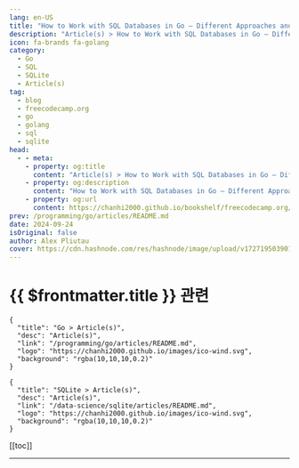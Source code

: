 ```yaml
---
lang: en-US
title: "How to Work with SQL Databases in Go – Different Approaches and Examples"
description: "Article(s) > How to Work with SQL Databases in Go – Different Approaches and Examples"
icon: fa-brands fa-golang
category: 
  - Go
  - SQL
  - SQLite
  - Article(s)
tag: 
  - blog
  - freecodecamp.org
  - go
  - golang
  - sql
  - sqlite
head:
  - - meta:
    - property: og:title
      content: "Article(s) > How to Work with SQL Databases in Go – Different Approaches and Examples"
    - property: og:description
      content: "How to Work with SQL Databases in Go – Different Approaches and Examples"
    - property: og:url
      content: https://chanhi2000.github.io/bookshelf/freecodecamp.org/how-to-work-with-sql-databases-in-go.html
prev: /programming/go/articles/README.md
date: 2024-09-24
isOriginal: false
author: Alex Pliutau
cover: https://cdn.hashnode.com/res/hashnode/image/upload/v1727195039014/02f3c2f4-1eb7-4fd6-9701-15fdee2f6849.jpeg
---
```


# {{ $frontmatter.title }} 관련

```component VPCard
{
  "title": "Go > Article(s)",
  "desc": "Article(s)",
  "link": "/programming/go/articles/README.md",
  "logo": "https://chanhi2000.github.io/images/ico-wind.svg",
  "background": "rgba(10,10,10,0.2)"
}
```

```component VPCard
{
  "title": "SQLite > Article(s)",
  "desc": "Article(s)",
  "link": "/data-science/sqlite/articles/README.md",
  "logo": "https://chanhi2000.github.io/images/ico-wind.svg",
  "background": "rgba(10,10,10,0.2)"
}
```

[[toc]]

---

<SiteInfo
  name="How to Work with SQL Databases in Go – Different Approaches and Examples"
  desc="Different programming languages have their own ways of working with relational databases and SQL. Ruby on Rails has its Active Record, Python has SQLAlchemy, Typescript has Drizzle, and so on. Go is a language with quite a diverse standard library, w..."
  url="https://freecodecamp.org/news/how-to-work-with-sql-databases-in-go/"
  logo="https://cdn.freecodecamp.org/universal/favicons/favicon.ico"
  preview="https://cdn.hashnode.com/res/hashnode/image/upload/v1727195039014/02f3c2f4-1eb7-4fd6-9701-15fdee2f6849.jpeg"/>

<!-- TODO: 작성 -->

<!--                             
<p>Different programming languages have their own ways of working with relational databases and SQL. Ruby on Rails has its <a target="_blank" href="https://guides.rubyonrails.org/active_record_basics.html">Active Record</a>, Python has <a target="_blank" href="https://www.sqlalchemy.org/">SQLAlchemy</a>, Typescript has <a target="_blank" href="https://orm.drizzle.team/">Drizzle</a>, and so on.</p>
<p>Go is a language with quite a diverse standard library, which includes the well-known <a target="_blank" href="https://pkg.go.dev/database/sql">database/sql</a> package. And it has its own libraries and solutions for working with SQL, that suit different needs, preferences, and teams.</p>
<p>In this article, we'll explore and compare the most popularly used Go packages that let you work with SQL. We’ll look at some hands-on examples, as well as the pros and cons. We’ll also briefly touch on the topic of database migrations and how to manage them in Go.</p>
<p>You'll get the most out of this article if you already have some experience with Go, SQL, and relational databases (doesn't matter which one).</p>
<h2 id="heading-table-of-contents">Table of Contents</h2>
<ul>
<li><p><a class="post-section-overview" href="#heading-demo-schema">Demo Schema</a></p>
</li>
<li><p><a class="post-section-overview" href="#heading-raw-sql-and-databasesql">Raw SQL and database/sql</a></p>
</li>
<li><p><a class="post-section-overview" href="#heading-raw-sql-and-sqlx">Raw SQL and sqlx</a></p>
</li>
<li><p><a class="post-section-overview" href="#heading-orms">ORMs</a></p>
</li>
<li><p><a class="post-section-overview" href="#heading-generated-go-code-from-sql-using-sqlc">Generated Go code from SQL using sqlc</a></p>
</li>
<li><p><a class="post-section-overview" href="#heading-database-migrations">Database Migrations</a></p>
</li>
<li><p><a class="post-section-overview" href="#heading-conclusion">Conclusion</a></p>
</li>
<li><p><a class="post-section-overview" href="#heading-resources">Resources</a></p>
</li>
</ul>
<h2 id="heading-demo-schema">Demo Schema</h2>
<p>For this article, we'll use a simple schema with three tables: <strong>users</strong>, <strong>posts</strong>, and <strong>blogs</strong>. For simplicity, we'll be using <strong>SQLite</strong> as our database engine. But if you want to choose another database engine, that shouldn’t be a problem, as all the libraries we'll be exploring support multiple SQL dialects.</p>
<p>Here is our database schema in SQL:</p>
<pre class="language-sql" tabindex="0"><code class="language-sql"><span class="token keyword">CREATE</span> <span class="token keyword">TABLE</span> users <span class="token punctuation">(</span>
    id <span class="token keyword">INTEGER</span> <span class="token keyword">PRIMARY</span> <span class="token keyword">KEY</span> AUTOINCREMENT<span class="token punctuation">,</span>
    name <span class="token keyword">TEXT</span> <span class="token operator">NOT</span> <span class="token boolean">NULL</span><span class="token punctuation">,</span>
    email <span class="token keyword">TEXT</span> <span class="token operator">NOT</span> <span class="token boolean">NULL</span> <span class="token keyword">UNIQUE</span>
<span class="token punctuation">)</span><span class="token punctuation">;</span>

<span class="token keyword">CREATE</span> <span class="token keyword">TABLE</span> blogs <span class="token punctuation">(</span>
    id <span class="token keyword">INTEGER</span> <span class="token keyword">PRIMARY</span> <span class="token keyword">KEY</span> AUTOINCREMENT<span class="token punctuation">,</span>
    name <span class="token keyword">TEXT</span> <span class="token operator">NOT</span> <span class="token boolean">NULL</span><span class="token punctuation">,</span>
    url <span class="token keyword">TEXT</span> <span class="token operator">NOT</span> <span class="token boolean">NULL</span> <span class="token keyword">UNIQUE</span>
<span class="token punctuation">)</span><span class="token punctuation">;</span>

<span class="token keyword">CREATE</span> <span class="token keyword">TABLE</span> posts <span class="token punctuation">(</span>
    id <span class="token keyword">INTEGER</span> <span class="token keyword">PRIMARY</span> <span class="token keyword">KEY</span> AUTOINCREMENT<span class="token punctuation">,</span>
    title <span class="token keyword">TEXT</span> <span class="token operator">NOT</span> <span class="token boolean">NULL</span><span class="token punctuation">,</span>
    content <span class="token keyword">TEXT</span> <span class="token operator">NOT</span> <span class="token boolean">NULL</span><span class="token punctuation">,</span>
    user_id <span class="token keyword">INTEGER</span> <span class="token operator">NOT</span> <span class="token boolean">NULL</span><span class="token punctuation">,</span>
    blog_id <span class="token keyword">INTEGER</span> <span class="token operator">NOT</span> <span class="token boolean">NULL</span><span class="token punctuation">,</span>
    <span class="token keyword">FOREIGN</span> <span class="token keyword">KEY</span> <span class="token punctuation">(</span>user_id<span class="token punctuation">)</span> <span class="token keyword">REFERENCES</span> users <span class="token punctuation">(</span>id<span class="token punctuation">)</span> <span class="token keyword">ON</span> <span class="token keyword">DELETE</span> <span class="token keyword">CASCADE</span><span class="token punctuation">,</span>
    <span class="token keyword">FOREIGN</span> <span class="token keyword">KEY</span> <span class="token punctuation">(</span>blog_id<span class="token punctuation">)</span> <span class="token keyword">REFERENCES</span> blogs <span class="token punctuation">(</span>id<span class="token punctuation">)</span> <span class="token keyword">ON</span> <span class="token keyword">DELETE</span> <span class="token keyword">CASCADE</span>
<span class="token punctuation">)</span><span class="token punctuation">;</span>
</code></pre>
<p>And here is its <a target="_blank" href="https://www.visual-paradigm.com/guide/data-modeling/what-is-entity-relationship-diagram/">Entity-Relationship Diagram (ERD)</a>:</p>
<p><img src="https://substackcdn.com/image/fetch/w_1456,c_limit,f_auto,q_auto:good,fl_progressive:steep/https%3A%2F%2Fsubstack-post-media.s3.amazonaws.com%2Fpublic%2Fimages%2F84d65ca9-a6c1-4870-9b97-8c69fa1c82fd_2332x1284.png" alt="ERD displaying an illustration of the three tables: users, posts, and blogs" width="1456" height="802" loading="lazy"></p>
<h2 id="heading-raw-sql-and-databasesql">Raw SQL and database/sql</h2>
<p>Let’s imagine your application needs to perform the following action:</p>
<p><em>Find the users who have posted at least two articles, along with the total number of posts they've made.</em></p>
<p>In pure SQL, you could translate that into the following query:</p>
<pre class="language-sql" tabindex="0"><code class="language-sql"><span class="token keyword">SELECT</span> u<span class="token punctuation">.</span>name<span class="token punctuation">,</span> <span class="token function">COUNT</span><span class="token punctuation">(</span>p<span class="token punctuation">.</span>id<span class="token punctuation">)</span> <span class="token keyword">AS</span> post_count
<span class="token keyword">FROM</span> users <span class="token keyword">AS</span> u
<span class="token keyword">JOIN</span> posts <span class="token keyword">AS</span> p <span class="token keyword">ON</span> u<span class="token punctuation">.</span>id <span class="token operator">=</span> p<span class="token punctuation">.</span>user_id
<span class="token keyword">GROUP</span> <span class="token keyword">BY</span> u<span class="token punctuation">.</span>id
<span class="token keyword">HAVING</span> post_count <span class="token operator">&gt;=</span> <span class="token number">2</span><span class="token punctuation">;</span>
</code></pre>
<p>A brief explanation of this query: we JOIN the users and posts tables, then GROUP by user_id. The HAVING clause filters the results to only include users who have posted at least 2 posts, and COUNT aggregates the amount of posts.</p>
<p>As mentioned above, Go provides a built-in package called <strong>database/sql</strong> with the necessary tools for working with SQL databases. It was developed with simplicity in mind, but supports all the necessary functionality such as transactions, parameterized queries, connection pool management, and so on.</p>
<p>As long as you’re comfortable writing your own queries and handling errors and results, it’s a great option. And some would say that it’s the best option, as there is no hidden logic and you can always copy the query and analyze it with EXPLAIN.</p>
<p>Here is how you can get the results of the query above in Go code using database/sql (some parts like connection are omitted):</p>
<pre class="language-go" tabindex="0"><code class="language-go"><span class="token keyword">type</span> userStats <span class="token keyword">struct</span> <span class="token punctuation">{</span>
  UserName  sql<span class="token punctuation">.</span>NullString
  PostCount sql<span class="token punctuation">.</span>NullInt64
<span class="token punctuation">}</span>

<span class="token keyword">func</span> <span class="token function">getUsersStats</span><span class="token punctuation">(</span>conn <span class="token operator">*</span>sql<span class="token punctuation">.</span>DB<span class="token punctuation">,</span> minPosts <span class="token builtin">int</span><span class="token punctuation">)</span> <span class="token punctuation">(</span><span class="token punctuation">[</span><span class="token punctuation">]</span>userStats<span class="token punctuation">,</span> <span class="token builtin">error</span><span class="token punctuation">)</span> <span class="token punctuation">{</span>
  query <span class="token operator">:=</span> <span class="token string">`SELECT u.name, COUNT(p.id) AS post_count
FROM users AS u
JOIN posts AS p ON u.id = p.user_id
GROUP BY u.id
HAVING post_count &gt;= ?;`</span>

  rows<span class="token punctuation">,</span> err <span class="token operator">:=</span> conn<span class="token punctuation">.</span><span class="token function">Query</span><span class="token punctuation">(</span>query<span class="token punctuation">,</span> minPosts<span class="token punctuation">)</span>
  <span class="token keyword">if</span> err <span class="token operator">!=</span> <span class="token boolean">nil</span> <span class="token punctuation">{</span>
    <span class="token keyword">return</span> <span class="token boolean">nil</span><span class="token punctuation">,</span> err
  <span class="token punctuation">}</span>
  <span class="token keyword">defer</span> rows<span class="token punctuation">.</span><span class="token function">Close</span><span class="token punctuation">(</span><span class="token punctuation">)</span>

  users <span class="token operator">:=</span> <span class="token punctuation">[</span><span class="token punctuation">]</span>userStats<span class="token punctuation">{</span><span class="token punctuation">}</span>
  <span class="token keyword">for</span> rows<span class="token punctuation">.</span><span class="token function">Next</span><span class="token punctuation">(</span><span class="token punctuation">)</span> <span class="token punctuation">{</span>
    <span class="token keyword">var</span> user userStats

    <span class="token keyword">if</span> err <span class="token operator">:=</span> rows<span class="token punctuation">.</span><span class="token function">Scan</span><span class="token punctuation">(</span><span class="token operator">&amp;</span>user<span class="token punctuation">.</span>UserName<span class="token punctuation">,</span> <span class="token operator">&amp;</span>user<span class="token punctuation">.</span>PostCount<span class="token punctuation">)</span><span class="token punctuation">;</span> err <span class="token operator">!=</span> <span class="token boolean">nil</span> <span class="token punctuation">{</span>
      <span class="token keyword">return</span> <span class="token boolean">nil</span><span class="token punctuation">,</span> err
    <span class="token punctuation">}</span>

    users <span class="token operator">=</span> <span class="token function">append</span><span class="token punctuation">(</span>users<span class="token punctuation">,</span> user<span class="token punctuation">)</span>
  <span class="token punctuation">}</span>

  <span class="token keyword">if</span> err <span class="token operator">:=</span> rows<span class="token punctuation">.</span><span class="token function">Err</span><span class="token punctuation">(</span><span class="token punctuation">)</span><span class="token punctuation">;</span> err <span class="token operator">!=</span> <span class="token boolean">nil</span> <span class="token punctuation">{</span>
    <span class="token keyword">return</span> <span class="token boolean">nil</span><span class="token punctuation">,</span> err
  <span class="token punctuation">}</span>

  <span class="token keyword">return</span> users<span class="token punctuation">,</span> <span class="token boolean">nil</span>
<span class="token punctuation">}</span>
</code></pre>
<p>In this code we:</p>
<ul>
<li><p>Use the raw SQL query with an unnamed parameter, and pass the value of this parameter in <code>conn.Query()</code></p>
</li>
<li><p>Iterate over returned rows and manually scan each row into a struct <code>userStats</code> defined above. Note that the struct uses <code>sql.Null*</code> types to handle nullable values properly.</p>
</li>
<li><p>We need to manually check for possible errors and close the rows to release the resources.</p>
</li>
</ul>
<p>Pros:</p>
<ul>
<li><p>No additional abstraction/complexity added. Easy to debug raw SQL queries.</p>
</li>
<li><p>Performance. The database/sql package is quite performant.</p>
</li>
<li><p>Provides a good enough abstraction from different database backends.</p>
</li>
</ul>
<p>Cons:</p>
<ul>
<li><p>The code becomes a bit verbose as there is a need to scan each row, define proper types, and handle errors.</p>
</li>
<li><p>No compile-time type safety.</p>
</li>
</ul>
<p>You can find the full source for this article in <a target="_blank" href="https://github.com/plutov/packagemain/tree/master/sql-gorm-sqlx-sqlc">this Github Repository</a>.</p>
<h2 id="heading-raw-sql-and-sqlx">Raw SQL and sqlx</h2>
<p>Now let’s have a look at some external packages which are popular in the Go community.</p>
<p>If you’re already familiar with database/sql and like its simplicity, you may enjoy working with <a target="_blank" href="https://github.com/jmoiron/sqlx"><strong>sqlx</strong></a>. It’s built on top of the standard library and just extends its features.</p>
<p>It’s very easy to integrate existing codebases using database/sql with sqlx, because it leaves the underlying interfaces such as sql.DB, sql.Tx, and so on untouched.</p>
<p>The core features of sqlx are:</p>
<ul>
<li><p>Named parameters.</p>
</li>
<li><p>Easier row scanning into structs with embedded struct support.</p>
</li>
<li><p>Better separation between single and multiple rows by using the <code>Get()</code> and <code>Select()</code> methods.</p>
</li>
<li><p>Ability to bind a slice of values as a single parameter to an IN query.</p>
</li>
</ul>
<p>Here is how you can get the results of the query above using sqlx:</p>
<pre class="language-go" tabindex="0"><code class="language-go"><span class="token keyword">type</span> userStats <span class="token keyword">struct</span> <span class="token punctuation">{</span>
  UserName  <span class="token builtin">string</span> <span class="token string">`db:"name"`</span>
  PostCount <span class="token builtin">string</span> <span class="token string">`db:"post_count"`</span>
<span class="token punctuation">}</span>

<span class="token keyword">func</span> <span class="token function">getUsersStats</span><span class="token punctuation">(</span>conn <span class="token operator">*</span>sqlx<span class="token punctuation">.</span>DB<span class="token punctuation">,</span> minPosts <span class="token builtin">int</span><span class="token punctuation">)</span> <span class="token punctuation">(</span><span class="token punctuation">[</span><span class="token punctuation">]</span>userStats<span class="token punctuation">,</span> <span class="token builtin">error</span><span class="token punctuation">)</span> <span class="token punctuation">{</span>
  users <span class="token operator">:=</span> <span class="token punctuation">[</span><span class="token punctuation">]</span>userStats<span class="token punctuation">{</span><span class="token punctuation">}</span>

  query <span class="token operator">:=</span> <span class="token string">`SELECT u.name, COUNT(p.id) AS post_count
FROM users AS u
JOIN posts AS p ON u.id = p.user_id
GROUP BY u.id
HAVING post_count &gt;= ?;`</span>

  <span class="token keyword">if</span> err <span class="token operator">:=</span> conn<span class="token punctuation">.</span><span class="token function">Select</span><span class="token punctuation">(</span><span class="token operator">&amp;</span>users<span class="token punctuation">,</span> query<span class="token punctuation">,</span> minPosts<span class="token punctuation">)</span><span class="token punctuation">;</span> err <span class="token operator">!=</span> <span class="token boolean">nil</span> <span class="token punctuation">{</span>
    <span class="token keyword">return</span> <span class="token boolean">nil</span><span class="token punctuation">,</span> err
  <span class="token punctuation">}</span>

  <span class="token keyword">return</span> users<span class="token punctuation">,</span> <span class="token boolean">nil</span>
<span class="token punctuation">}</span>
</code></pre>
<p>In this code, we use the <code>Select()</code> method which handles the scanning of the rows. It also closes the rows automatically so we don’t have to deal with that.</p>
<p>The code is much shorter than the <strong>database/sql</strong> version, but it can hide some implementation details from us. For example, be aware that Select loads the whole set into memory at once.</p>
<p>Pros:</p>
<ul>
<li><p>Not that different from database/sql. Still easy to debug raw SQL queries.</p>
</li>
<li><p>A bunch of great features to reduce code verbosity.</p>
</li>
</ul>
<p>Cons:</p>
<ul>
<li>Same as database/sql</li>
</ul>
<h2 id="heading-orms">ORMs</h2>
<p><a target="_blank" href="https://en.wikipedia.org/wiki/Object-relational_mapping">Object-relational mapping</a> (ORM) is a technique (some call it a design pattern) of accessing a relational database by working with objects without having to craft complex SQL statements. It’s very popular in object-oriented languages – Ruby on Rails has its <a target="_blank" href="https://guides.rubyonrails.org/active_record_basics.html">Active Record</a>, Python has <a target="_blank" href="https://www.sqlalchemy.org/">SQLAlchemy</a>, Typescript has <a target="_blank" href="https://orm.drizzle.team/">Drizzle</a>, and so on.</p>
<p>And Go has <a target="_blank" href="https://github.com/go-gorm/gorm"><strong>GORM</strong></a>. In a nutshell, it lets you write queries as Go code by calling various methods on objects, which are then translated into SQL queries. But not only that, it has other features like database migrations, database resolvers, and more.</p>
<p>You may need to spend a bit of time initially setting up your GORM models, but later it can reduce a lot of boilerplate code.</p>
<p>Our simple schema and query example may not be the best to visualize the strengths and weaknesses of GORM, but should be enough to demonstrate how we can run a similar query and scan the results:</p>
<pre class="language-go" tabindex="0"><code class="language-go"><span class="token keyword">type</span> User <span class="token keyword">struct</span> <span class="token punctuation">{</span>
  gorm<span class="token punctuation">.</span>Model
  ID    <span class="token builtin">int</span>
  Name  <span class="token builtin">string</span>
  Posts <span class="token punctuation">[</span><span class="token punctuation">]</span>Post
<span class="token punctuation">}</span>

<span class="token keyword">type</span> Post <span class="token keyword">struct</span> <span class="token punctuation">{</span>
  gorm<span class="token punctuation">.</span>Model
  ID     <span class="token builtin">int</span>
  UserID <span class="token builtin">int</span>
<span class="token punctuation">}</span>

<span class="token keyword">type</span> userStats <span class="token keyword">struct</span> <span class="token punctuation">{</span>
  Name  <span class="token builtin">string</span>
  Count <span class="token builtin">int</span> <span class="token string">`gorm:"column:post_count"`</span>
<span class="token punctuation">}</span>

<span class="token keyword">func</span> <span class="token function">getUsersStats</span><span class="token punctuation">(</span>conn <span class="token operator">*</span>gorm<span class="token punctuation">.</span>DB<span class="token punctuation">,</span> minPosts <span class="token builtin">int</span><span class="token punctuation">)</span> <span class="token punctuation">(</span><span class="token punctuation">[</span><span class="token punctuation">]</span>userStats<span class="token punctuation">,</span> <span class="token builtin">error</span><span class="token punctuation">)</span> <span class="token punctuation">{</span>
  <span class="token keyword">var</span> users <span class="token punctuation">[</span><span class="token punctuation">]</span>userStats

  err <span class="token operator">:=</span> conn<span class="token punctuation">.</span><span class="token function">Model</span><span class="token punctuation">(</span><span class="token operator">&amp;</span>User<span class="token punctuation">{</span><span class="token punctuation">}</span><span class="token punctuation">)</span><span class="token punctuation">.</span>
    <span class="token function">Select</span><span class="token punctuation">(</span><span class="token string">"name"</span><span class="token punctuation">,</span> <span class="token string">"COUNT(p.id) AS post_count"</span><span class="token punctuation">)</span><span class="token punctuation">.</span>
    <span class="token function">Joins</span><span class="token punctuation">(</span><span class="token string">"JOIN posts AS p ON users.id = p.user_id"</span><span class="token punctuation">)</span><span class="token punctuation">.</span>
    <span class="token function">Group</span><span class="token punctuation">(</span><span class="token string">"users.id"</span><span class="token punctuation">)</span><span class="token punctuation">.</span>
    <span class="token function">Having</span><span class="token punctuation">(</span><span class="token string">"post_count &gt;= ?"</span><span class="token punctuation">,</span> minPosts<span class="token punctuation">)</span><span class="token punctuation">.</span>
    <span class="token function">Find</span><span class="token punctuation">(</span><span class="token operator">&amp;</span>users<span class="token punctuation">)</span><span class="token punctuation">.</span>Error

  <span class="token keyword">return</span> users<span class="token punctuation">,</span> err
<span class="token punctuation">}</span>
</code></pre>
<p>The SQL query generated by <strong>gorm</strong> will be roughly the same as the one we wrote manually in the database/sql variant.</p>
<p>To summarize the code above:</p>
<ul>
<li><p>We declared our User and Post models and extended it with the default <code>gorm.Model</code> struct. Later we can use these two models to build any queries we want by using gorm methods.</p>
</li>
<li><p>We also defined our small result type <code>userStats</code></p>
</li>
<li><p>We used methods such as <code>Select()</code>, <code>Joins()</code>, <code>Group()</code>, and <code>Having()</code> to produce the query we want.</p>
</li>
</ul>
<p>With such an easy example, it’s hard to see the potential issues – everything looks just right. But when your project becomes more complex, you will most definitely encounter some issues with that. Just look at the StackOverflow questions marked with <a target="_blank" href="https://stackoverflow.com/questions/tagged/go-gorm">go-gorm</a>.</p>
<p>It's good to be careful about using ORMs in performance-critical systems or where you need direct control over database interactions. This is because gorm uses a lot of reflection, and can add overhead and sometimes obscure what's happening at the database level. Any project where the functionality is wrapped in another huge layer runs the risk of increasing the overall complexity.</p>
<p>Pros:</p>
<ul>
<li><p>Abstraction from different database backends.</p>
</li>
<li><p>Big feature set: migrations, hooks, database resolvers, and more.</p>
</li>
<li><p>Saves quite a bit of tedious coding.</p>
</li>
</ul>
<p>Cons:</p>
<ul>
<li><p>Another layer of complexity and overhead. Hard to debug raw SQL queries.</p>
</li>
<li><p>Performance drawbacks. May not be as efficient for some critical applications.</p>
</li>
<li><p>Initial setup can require some time to configure all the models.</p>
</li>
</ul>
<h2 id="heading-generated-go-code-from-sql-using-sqlc">Generated Go Code from SQL using sqlc</h2>
<p>This nicely brings us to another unique approach of generating Go code from SQL queries using <a target="_blank" href="https://sqlc.dev/"><strong>sqlc</strong></a>. With sqlc, you write your schema and SQL queries, then use a CLI tool to generate Go code from it and then use the generated code to interact with databases.</p>
<p>This ensures that your queries are syntactically correct and type-safe. It’s ideal for those who prefer writing SQL but are looking for an efficient way to integrate it into a Go application.</p>
<p>sqlc needs to know your database schema and queries in order to generate code, so it requires some initial setup. We can add our schema and query above to the files <strong>schema.sql</strong> and <strong>query.sql</strong>. Then using the following config, we can generate the Go code:</p>
<pre class="language-yaml" tabindex="0"><code class="language-yaml"><span class="token key atrule">version</span><span class="token punctuation">:</span> <span class="token string">"2"</span>
<span class="token key atrule">sql</span><span class="token punctuation">:</span>
  <span class="token punctuation">-</span> <span class="token key atrule">engine</span><span class="token punctuation">:</span> <span class="token string">"sqlite"</span>
    <span class="token key atrule">queries</span><span class="token punctuation">:</span> <span class="token string">"query.sql"</span>
    <span class="token key atrule">schema</span><span class="token punctuation">:</span> <span class="token string">"schema.sql"</span>
    <span class="token key atrule">gen</span><span class="token punctuation">:</span>
      <span class="token key atrule">go</span><span class="token punctuation">:</span>
        <span class="token key atrule">package</span><span class="token punctuation">:</span> <span class="token string">"main"</span>
        <span class="token key atrule">out</span><span class="token punctuation">:</span> <span class="token string">"."</span>
</code></pre>
<p>We also need to name our query in query.sql and mark the parameters:</p>
<pre class="language-sql" tabindex="0"><code class="language-sql"><span class="token comment">-- name: GetUsersStats :many</span>
<span class="token keyword">SELECT</span> u<span class="token punctuation">.</span>name<span class="token punctuation">,</span> <span class="token function">COUNT</span><span class="token punctuation">(</span>p<span class="token punctuation">.</span>id<span class="token punctuation">)</span> <span class="token keyword">AS</span> post_count
<span class="token keyword">FROM</span> users <span class="token keyword">AS</span> u
<span class="token keyword">JOIN</span> posts <span class="token keyword">AS</span> p <span class="token keyword">ON</span> u<span class="token punctuation">.</span>id <span class="token operator">=</span> p<span class="token punctuation">.</span>user_id
<span class="token keyword">GROUP</span> <span class="token keyword">BY</span> u<span class="token punctuation">.</span>id
<span class="token keyword">HAVING</span> post_count <span class="token operator">&gt;=</span> ?<span class="token punctuation">;</span>
</code></pre>
<p>After we run <code>sqlc generate</code>, we can use the following generated types and functions which make our code type-safe and quite short.</p>
<pre class="language-go" tabindex="0"><code class="language-go"><span class="token keyword">func</span> <span class="token function">getUsersStats</span><span class="token punctuation">(</span>conn <span class="token operator">*</span>sql<span class="token punctuation">.</span>DB<span class="token punctuation">,</span> minPosts <span class="token builtin">int</span><span class="token punctuation">)</span> <span class="token punctuation">(</span><span class="token punctuation">[</span><span class="token punctuation">]</span>GetUsersStatsRow<span class="token punctuation">,</span> <span class="token builtin">error</span><span class="token punctuation">)</span> <span class="token punctuation">{</span>
  queries <span class="token operator">:=</span> <span class="token function">New</span><span class="token punctuation">(</span>conn<span class="token punctuation">)</span>

  ctx <span class="token operator">:=</span> context<span class="token punctuation">.</span><span class="token function">Background</span><span class="token punctuation">(</span><span class="token punctuation">)</span>
  <span class="token keyword">return</span> queries<span class="token punctuation">.</span><span class="token function">GetUsersStats</span><span class="token punctuation">(</span>ctx<span class="token punctuation">,</span> minPosts<span class="token punctuation">)</span>
<span class="token punctuation">}</span>
</code></pre>
<p>What makes sqlc special is that it understands your database schema, and uses that to validate the SQL you write. So your SQL queries are being validated against the actual database table, and sqlc will give you a compile-time error if something is wrong.</p>
<p>Pros:</p>
<ul>
<li><p>Type safety with generated Go code.</p>
</li>
<li><p>Still easy to debug SQL code.</p>
</li>
<li><p>Saves quite a bit of tedious coding.</p>
</li>
<li><p>Performance.</p>
</li>
</ul>
<p>Cons:</p>
<ul>
<li><p>Initial configuration setup for database schema and queries.</p>
</li>
<li><p>Not perfect static analysis. Sometimes you need to explicitly set the parameter type, and so on.</p>
</li>
</ul>
<p>If you’re good with SQL statements and prefer not to use much code to express your database interactions, this is your package.</p>
<h2 id="heading-database-migrations">Database Migrations</h2>
<p>Since we’re on the topic of SQL databases here, let’s briefly review how database migrations work in Go. The schema of the database almost always evolves over time and no one wants to do these changes manually. So there are tools developed to help with that.</p>
<p>The main goal of database migration tools is to ensure that all environments have the same schema and developers can easily apply the changes or roll them back.</p>
<p>I mentioned above that GORM can do the migrations as well if your project uses it as its ORM. If you use database/sql, sqlx or sqlc you’ll have to use separate projects to manage them.</p>
<p>The most popular projects are:</p>
<ul>
<li><p><a target="_blank" href="https://github.com/golang-migrate/migrate"><strong>golang-migrate</strong></a>: one of the most famous tools for handling database migrations. It supports many database drivers and migration sources, and takes a simple and direct approach for handling database migrations.</p>
</li>
<li><p><a target="_blank" href="https://github.com/pressly/goose"><strong>goose</strong></a>: another solid option when choosing a migration tool. It also has support for the main database drivers. Two of its main features are support for migrations written in Go and more control of the migration application process.</p>
</li>
</ul>
<p>You can then integrate these tools directly into your application or in CI/CD. But running them properly in CI/CD requires some setup (for example in case of deploying to Kubernetes), and I’ll dive deeper into that in my upcoming articles.</p>
<h2 id="heading-conclusion">Conclusion</h2>
<p>There are many well-written, tested, and supported database packages for Go that can help you with faster development and writing cleaner code. There is also the very powerful database/sql included in the standard library that can do most of your daily work.</p>
<p>But whether you should use it or not depends on your needs as a developer, your preferences, and your project. In this article, I tried to highlight the strengths and weaknesses of each option.</p>
<p>You can find the full source for this article on <a target="_blank" href="https://github.com/plutov/packagemain/tree/master/sql-gorm-sqlx-sqlc">this Github Repository</a>.</p>
<p>I’ll end this article with this famous meme:</p>
<p><img src="https://substackcdn.com/image/fetch/w_1456,c_limit,f_auto,q_auto:good,fl_progressive:steep/https%3A%2F%2Fsubstack-post-media.s3.amazonaws.com%2Fpublic%2Fimages%2F04406f54-00f2-4c88-ad8c-5335499398a4_844x467.png" alt="https%3A%2F%2Fsubstack-post-media.s3.amazonaws.com%2Fpublic%2Fimages%2F04406f54-00f2-4c88-ad8c-5335499398a4_844x467" width="844" height="467" loading="lazy"></p>
<h3 id="heading-resources">Resources</h3>
<ul>
<li><p><a target="_blank" href="https://pkg.go.dev/database/sql">database/sql</a></p>
</li>
<li><p><a target="_blank" href="https://github.com/jmoiron/sqlx">sqlx</a></p>
</li>
<li><p><a target="_blank" href="https://github.com/go-gorm/gorm">GORM</a></p>
</li>
<li><p><a target="_blank" href="https://sqlc.dev/">sqlc</a></p>
</li>
<li><p><a target="_blank" href="https://packagemain.tech/p/different-ways-of-working-with-sql">Discover more articles from packagemain.tech</a></p>
</li>
</ul>
-->

